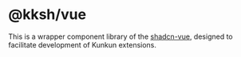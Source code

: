 # @kksh/vue

This is a wrapper component library of the [shadcn-vue](https://www.shadcn-vue.com), designed to facilitate development of Kunkun extensions.
